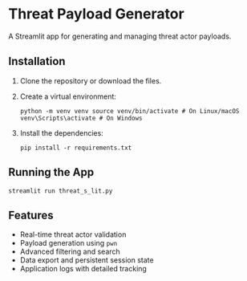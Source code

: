 # Threat Payload Generator

A Streamlit app for generating and managing threat actor payloads.

## Installation

1. Clone the repository or download the files.
2. Create a virtual environment:

   `python -m venv venv source venv/bin/activate # On Linux/macOS venv\Scripts\activate # On Windows`

3. Install the dependencies:

   `pip install -r requirements.txt`

## Running the App

`streamlit run threat_s_lit.py`


## Features

- Real-time threat actor validation
- Payload generation using `pwn`
- Advanced filtering and search
- Data export and persistent session state
- Application logs with detailed tracking
